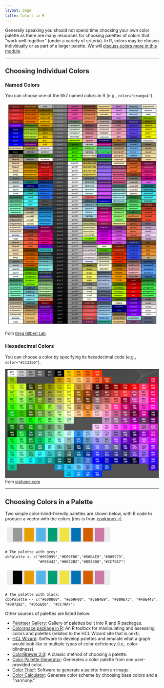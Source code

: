 ```yaml
---
layout: page
title: Colors in R
---
```


Generally speaking you should not spend time choosing your own color palette as there are many resources for choosing palettes of colors that "work well together" (under a variety of criteria). In R, colors may be chosen individually or as part of a larger palette. We will [discuss colors more in this module](../modules/Themes.html).

----

## Choosing Individual Colors
### Named Colors
You can choose one of the 657 named colors in R (e.g., `color="orange4"`).

![R Named Colors](../img/colorbynames.png)

<font size="2">from <a href="https://greggilbertlab.sites.ucsc.edu/teaching/rtransition/">Greg Gilbert Lab</a></font>

### Hexadecimal Colors
You can choose a color by specifying its hexadecimal code (e.g., `color="#CC3300"`).

![R Named Colors](../img/colorbyhex.png)
<font size="2">from <a href="http://www.visibone.com/">visibone.com</a></font>

----

## Choosing Colors in a Palette

Two simple color-blind-friendly palettes are shown below, with R code to produce a vector with the colors (this is from [cookbook-r](http://www.cookbook-r.com/Graphs/Colors_(ggplot2)/)).

![cbPalette](../img/cbPalette.png)

```
# The palette with grey:
cbPalette <- c("#999999","#E69F00","#56B4E9","#009E73",
               "#F0E442","#0072B2","#D55E00","#CC79A7")
```

![cbbPalette](../img/cbbPalette.png)

```
# The palette with black:
cbbPalette <- c("#000000", "#E69F00", "#56B4E9", "#009E73", "#F0E442", "#0072B2", "#D55E00", "#CC79A7")
```

Other sources of palettes are listed below:

* [Paletteer Gallery](https://github.com/PMassicotte/paletteer_gallery): Gallery of palettes built into R and R packages.
* [Colorspace package in R](): An R toolbox for manipulating and assessing colors and palettes (related to the HCL Wizard site that is next).
* [HCL Wizard](http://hclwizard.org/): Software to develop palettes and emulate what a graph would look like to multiple types of color deficiency (i.e,. color-blindness).
* [ColorBrewer 2.0](https://colorbrewer2.org/#type=sequential&scheme=BuGn&n=3): A classic method of choosing a palette.
* [Color Pallette Generator](https://mycolor.space/?hex=%23C25EB0&sub=1): Generates a color palette from one user-provided color.
* [Color Thief](https://lokeshdhakar.com/projects/color-thief/): Software to generate a palette from an image.
* [Color Calculator](https://www.sessions.edu/color-calculator/): Generate color scheme by choosing base colors and a "harmony."
